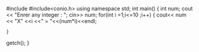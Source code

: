 #include<iostream>
#include<conio.h>
using namespace std;
int main()
{
    int num;
    cout << "Enrer any integer : ";
    cin>> num;
    for(int i =1;i<=10 ;i++)
    {
        cout<< num << "X" <<i <<" = "<<(num*i)<<endl;

    }
getch();
}
